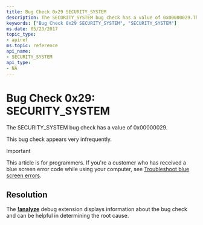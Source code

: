 ```yaml
---
title: Bug Check 0x29 SECURITY_SYSTEM
description: The SECURITY_SYSTEM bug check has a value of 0x00000029.This bug check appears very infrequently.
keywords: ["Bug Check 0x29 SECURITY_SYSTEM", "SECURITY_SYSTEM"]
ms.date: 05/23/2017
topic_type:
- apiref
ms.topic: reference
api_name:
- SECURITY_SYSTEM
api_type:
- NA
---
```


# Bug Check 0x29: SECURITY\_SYSTEM


The SECURITY\_SYSTEM bug check has a value of 0x00000029.

This bug check appears very infrequently.

> [!IMPORTANT]
> This article is for programmers. If you're a customer who has received a blue screen error code while using your computer, see [Troubleshoot blue screen errors](https://www.windows.com/stopcode).



## Resolution

The [**!analyze**](-analyze.md) debug extension displays information about the bug check and can be helpful in determining the root cause.
 

 




